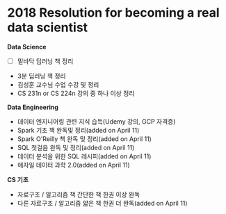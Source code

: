# 2018 Resolution for becoming a real data scientist 

**Data Science**

- [ ] 밑바닥 딥러닝 책 정리
- 3분 딥러닝 책 정리
- 김성훈 교수님 수업 수강 및 정리
- CS 231n or CS 224n 강의 중 하나 이상 정리

**Data Engineering**

- 데이터 엔지니어링 관련 지식 습득(Udemy 강의, GCP 자격증)
- Spark 기초 책 완독및 정리(added on April 11)
- Spark O'Reilly 책 완독 및 정리(added on April 11)
- SQL 첫걸음 완독 및 정리(added on April 11)
- 데이터 분석을 위한 SQL 레시피(added on April 11)
- 애자일 데이터 과학 2.0(added on April 11)

**CS 기초**

- 자료구조 / 알고리즘 책 간단한 책 한권 이상 완독
- 다른 자료구조 / 알고리즘 얇은 책 한권 더 완독(added on April 11)
